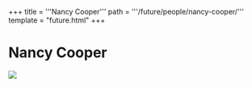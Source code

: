 +++
title = '''Nancy Cooper'''
path = '''/future/people/nancy-cooper/'''
template = "future.html"
+++

<h1>Nancy Cooper</h1>

<img src="https://custom.cvent.com/C3A4539B19F74ABCB6FCE437F6BC0A74/files/event/910aaf2914d44586a56fbd0b3b2c31c0/8a472acd7c694056ab8f34313ef0e616.jpeg">

